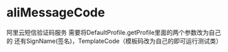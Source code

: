 # aliMessageCode
阿里云短信验证码服务
需要将DefaultProfile.getProfile里面的两个参数改为自己的
还有SignName(签名)，TemplateCode（模板码改为自己的即可运行测试类）
